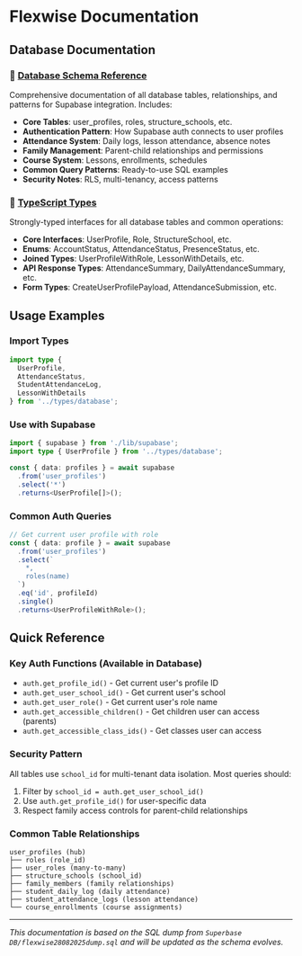 # Flexwise Documentation

## Database Documentation

### 📖 [Database Schema Reference](./database-schema.md)
Comprehensive documentation of all database tables, relationships, and patterns for Supabase integration. Includes:

- **Core Tables**: user_profiles, roles, structure_schools, etc.
- **Authentication Pattern**: How Supabase auth connects to user profiles
- **Attendance System**: Daily logs, lesson attendance, absence notes
- **Family Management**: Parent-child relationships and permissions  
- **Course System**: Lessons, enrollments, schedules
- **Common Query Patterns**: Ready-to-use SQL examples
- **Security Notes**: RLS, multi-tenancy, access patterns

### 🔧 [TypeScript Types](../types/database.ts)
Strongly-typed interfaces for all database tables and common operations:

- **Core Interfaces**: UserProfile, Role, StructureSchool, etc.
- **Enums**: AccountStatus, AttendanceStatus, PresenceStatus, etc.
- **Joined Types**: UserProfileWithRole, LessonWithDetails, etc.
- **API Response Types**: AttendanceSummary, DailyAttendanceSummary, etc.
- **Form Types**: CreateUserProfilePayload, AttendanceSubmission, etc.

## Usage Examples

### Import Types
```typescript
import type { 
  UserProfile, 
  AttendanceStatus, 
  StudentAttendanceLog,
  LessonWithDetails 
} from '../types/database';
```

### Use with Supabase
```typescript
import { supabase } from './lib/supabase';
import type { UserProfile } from '../types/database';

const { data: profiles } = await supabase
  .from('user_profiles')
  .select('*')
  .returns<UserProfile[]>();
```

### Common Auth Queries
```typescript
// Get current user profile with role
const { data: profile } = await supabase
  .from('user_profiles')
  .select(`
    *,
    roles(name)
  `)
  .eq('id', profileId)
  .single()
  .returns<UserProfileWithRole>();
```

## Quick Reference

### Key Auth Functions (Available in Database)
- `auth.get_profile_id()` - Get current user's profile ID
- `auth.get_user_school_id()` - Get current user's school
- `auth.get_user_role()` - Get current user's role name
- `auth.get_accessible_children()` - Get children user can access (parents)
- `auth.get_accessible_class_ids()` - Get classes user can access

### Security Pattern
All tables use `school_id` for multi-tenant data isolation. Most queries should:
1. Filter by `school_id = auth.get_user_school_id()`
2. Use `auth.get_profile_id()` for user-specific data
3. Respect family access controls for parent-child relationships

### Common Table Relationships
```
user_profiles (hub)
├── roles (role_id)
├── user_roles (many-to-many)
├── structure_schools (school_id)
├── family_members (family relationships)
├── student_daily_log (daily attendance)
├── student_attendance_logs (lesson attendance)
└── course_enrollments (course assignments)
```

---

*This documentation is based on the SQL dump from `Superbase DB/flexwise28082025dump.sql` and will be updated as the schema evolves.*
